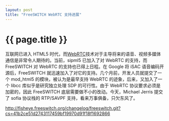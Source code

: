 ```yaml
---
layout: post
title: "FreeSWITCH WebRTC 支持进展"
---
```


# {{ page.title }}

互联网已进入 HTML5 时代，而[WebRTC](http://www.webrtc.org/)技术对于主导将来的语音、视频多媒体通信是非常令人期待的。当前，sipml5 已加入了对 WebRTC 的支持，而 FreeSWITCH 对 WebRTC 的支持也已得上日程。在  Google 将 iSAC 语音编码开源后，FreeSWITCH 就迅速加入了对它的支持。几个月前，开发人员就提交了一个 mod_html5 的模块，被认为是最早支持 WebRTC 的迹象，后来，又加入了一个 libcc 库似乎是研究独立处理 SDP 的可行性。由于 WebRTC 协议要求必须是加密的，因此 FreeSWITCH 底层需要做不小的改动。今天，Michael Jerris 提交了 sofia 协议栈的 RTP/SAVPF 支持，看来万事俱备，只欠东风了。

<http://fisheye.freeswitch.org/changelog/freeswitch.git?cs=41b2ce51d2743117459bf19970d91f18f1692866>

